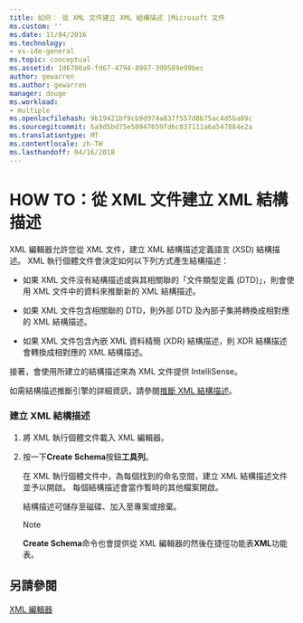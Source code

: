 ```yaml
---
title: 如何： 從 XML 文件建立 XML 結構描述 |Microsoft 文件
ms.custom: ''
ms.date: 11/04/2016
ms.technology:
- vs-ide-general
ms.topic: conceptual
ms.assetid: 1d6700a9-fd67-4794-8997-399589e99bec
author: gewarren
ms.author: gewarren
manager: douge
ms.workload:
- multiple
ms.openlocfilehash: 9b19421bf9cb9d974a837f557d8b75ac4d5ba89c
ms.sourcegitcommit: 6a9d5bd75e50947659fd6c837111a6a547884e2a
ms.translationtype: MT
ms.contentlocale: zh-TW
ms.lasthandoff: 04/16/2018
---
```

# <a name="how-to-create-an-xml-schema-from-an-xml-document"></a>HOW TO：從 XML 文件建立 XML 結構描述
XML 編輯器允許您從 XML 文件，建立 XML 結構描述定義語言 (XSD) 結構描述。 XML 執行個體文件會決定如何以下列方式產生結構描述：  
  
-   如果 XML 文件沒有結構描述或與其相關聯的「文件類型定義 (DTD)」，則會使用 XML 文件中的資料來推斷新的 XML 結構描述。  
  
-   如果 XML 文件包含相關聯的 DTD，則外部 DTD 及內部子集將轉換成相對應的 XML 結構描述。  
  
-   如果 XML 文件包含內嵌 XML 資料精簡 (XDR) 結構描述，則 XDR 結構描述會轉換成相對應的 XML 結構描述。  
  
接著，會使用所建立的結構描述來為 XML 文件提供 IntelliSense。  
  
如需結構描述推斷引擎的詳細資訊，請參閱[推斷 XML 結構描述](/dotnet/standard/data/xml/inferring-an-xml-schema)。  
  
### <a name="to-create-an-xml-schema"></a>建立 XML 結構描述  
  
1.  將 XML 執行個體文件載入 XML 編輯器。  
  
2.  按一下**Create Schema**按鈕**工具列**。  
  
     在 XML 執行個體文件中，為每個找到的命名空間，建立 XML 結構描述文件並予以開啟。 每個結構描述會當作暫時的其他檔案開啟。  
  
     結構描述可儲存至磁碟、加入至專案或捨棄。  
  
    > [!NOTE]
    >  **Create Schema**命令也會提供從 XML 編輯器的然後在捷徑功能表**XML**功能表。  
  
## <a name="see-also"></a>另請參閱  
 [XML 編輯器](../xml-tools/xml-editor.md)